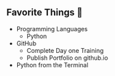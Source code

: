 
## Favorite Things :muscle: 
- Programming Languages
  - Python
- GitHub
  - Complete Day one Training
  - Publish Portfolio on github.io
- Python from the Terminal
